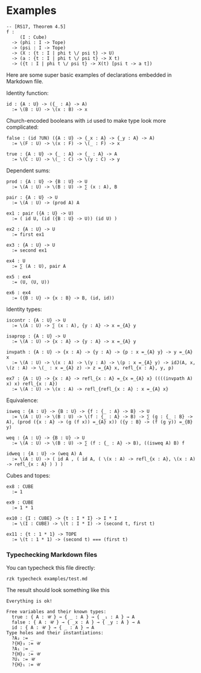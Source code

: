 # Examples

```
-- [RS17, Theorem 4.5]
f :
     (I : Cube)
  -> (phi : I -> Tope)
  -> (psi : I -> Tope)
  -> (X : {t : I | phi t \/ psi t} -> U)
  -> (a : {t : I | phi t \/ psi t} -> X t)
  -> ({t : I | phi t \/ psi t} -> X(t) [psi t -> a t])
```

Here are some super basic examples of declarations embedded in Markdown file.

Identity function:

```rzk
id : {A : U} -> ({_ : A} -> A)
  := \(B : U) -> \(x : B) -> x
```

Church-encoded booleans with `id` used to make type look more complicated:

```rzk
false : (id ?UN) ({A : U} -> {_x : A} -> {_y : A} -> A)
  := \(F : U) -> \(x : F) -> \(_ : F) -> x

true : {A : U} -> {_ : A} -> {_ : A} -> A
  := \(C : U) -> \(_ : C) -> \(y : C) -> y
```

Dependent sums:

```rzk
prod : {A : U} -> {B : U} -> U
  := \(A : U) -> \(B : U) -> ∑ (x : A), B

pair : {A : U} -> U
  := \(A : U) -> (prod A) A

ex1 : pair ({A : U} -> U)
  := ( id U, (id ({B : U} -> U)) (id U) )

ex2 : {A : U} -> U
  := first ex1

ex3 : {A : U} -> U
  := second ex1

ex4 : U
  := ∑ (A : U), pair A

ex5 : ex4
  := (U, (U, U))

ex6 : ex4
  := ({B : U} -> {x : B} -> B, (id, id))
```

Identity types:

```rzk
iscontr : {A : U} -> U
  := \(A : U) -> ∑ (x : A), {y : A} -> x =_{A} y

isaprop : {A : U} -> U
  := \(A : U) -> {x : A} -> {y : A} -> x =_{A} y

invpath : {A : U} -> {x : A} -> {y : A} -> {p : x =_{A} y} -> y =_{A} x
  := \(A : U) -> \(x : A) -> \(y : A) -> \(p : x =_{A} y) -> idJ(A, x, \(z : A) -> \(_ : x =_{A} z) -> z =_{A} x, refl_{x : A}, y, p)

ex7 : {A : U} -> {x : A} -> refl_{x : A} =_{x =_{A} x} ((((invpath A) x) x) refl_{x : A})
  := \(A : U) -> \(x : A) -> refl_{refl_{x : A} : x =_{A} x}
```

Equivalence:

```rzk
isweq : {A : U} -> {B : U} -> {f : {_ : A} -> B} -> U
  := \(A : U) -> \(B : U) -> \(f : {_ : A} -> B) -> ∑ (g : {_ : B} -> A), (prod ({x : A} -> (g (f x)) =_{A} x)) ({y : B} -> (f (g y)) =_{B} y)

weq : {A : U} -> {B : U} -> U
  := \(A : U) -> \(B : U) -> ∑ (f : {_ : A} -> B), ((isweq A) B) f

idweq : {A : U} -> (weq A) A
  := \(A : U) -> ( id A , ( id A, ( \(x : A) -> refl_{x : A}, \(x : A) -> refl_{x : A} ) ) )
```

Cubes and topes:

```rzk
ex8 : CUBE
  := 1

ex9 : CUBE
  := 1 * 1

ex10 : {I : CUBE} -> {t : I * I} -> I * I
  := \(I : CUBE) -> \(t : I * I) -> (second t, first t)

ex11 : {t : 1 * 1} -> TOPE
  := \(t : 1 * 1) -> (second t) === (first t)
```

### Typechecking Markdown files

You can typecheck this file directly:


```
rzk typecheck examples/test.md
```

The result should look something like this

```
Everything is ok!

Free variables and their known types:
  true : { A : 𝒰 } → { _ : A } → { _₁ : A } → A
  false : { A : 𝒰 } → { _x : A } → { _y : A } → A
  id : { A : 𝒰 } → { _ : A } → A
Type holes and their instantiations:
  ?A₂ := _
  ?{H}₃ := 𝒰
  ?A₁ := _
  ?{H}₂ := 𝒰
  ?U₁ := 𝒰
  ?{H}₁ := 𝒰
```
